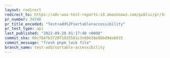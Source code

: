 ```yaml
---
layout: redirect
redirect_to: https://a8c-woo-test-reports.s3.amazonaws.com/public/pr/34740/api/index.html
pr_number: 34740
pr_title_encoded: "Test+add%2Fsortable+accessibility"
pr_test_type: api
last_published: "2022-09-20 01:17:40 +0000"
commit_sha: 00cf84fb3720f1035581c3c60e38e88bd94ab015
commit_message: "fresh pnpm lock file"
branch_name: test-add/sortable-accessibility
---
```

